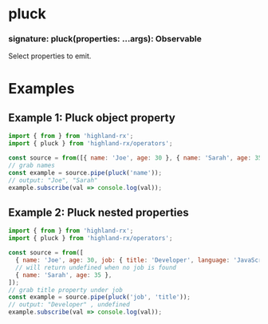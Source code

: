 # pluck
### signature: pluck(properties: ...args): Observable
Select properties to emit.

# Examples
## Example 1: Pluck object property
```javascript
import { from } from 'highland-rx';
import { pluck } from 'highland-rx/operators';

const source = from([{ name: 'Joe', age: 30 }, { name: 'Sarah', age: 35 }]);
// grab names
const example = source.pipe(pluck('name'));
// output: "Joe", "Sarah"
example.subscribe(val => console.log(val));
```

## Example 2: Pluck nested properties
```javascript
import { from } from 'highland-rx';
import { pluck } from 'highland-rx/operators';

const source = from([
  { name: 'Joe', age: 30, job: { title: 'Developer', language: 'JavaScript' } },
  // will return undefined when no job is found
  { name: 'Sarah', age: 35 },
]);
// grab title property under job
const example = source.pipe(pluck('job', 'title'));
// output: "Developer" , undefined
example.subscribe(val => console.log(val));
```
